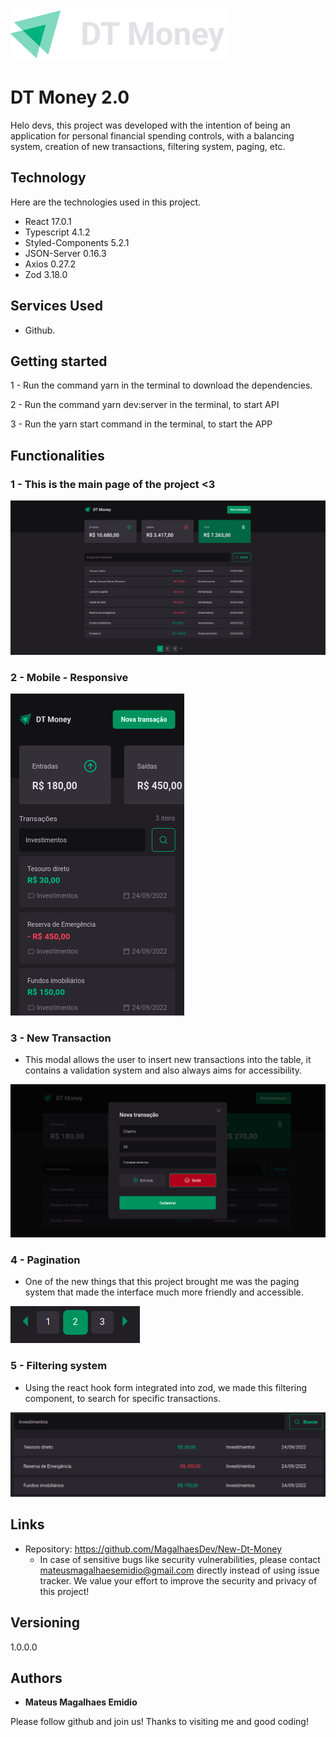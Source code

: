 ![Logo of the project](https://github.com/MagalhaesDev/New-Dt-Money/blob/main/src/assets/logo.svg)

# DT Money 2.0

Helo devs, this project was developed with the intention of being an application for personal financial spending controls, with a balancing system, creation of new transactions, filtering system, paging, etc.

## Technology 

Here are the technologies used in this project.

* React 17.0.1
* Typescript 4.1.2
* Styled-Components 5.2.1
* JSON-Server 0.16.3
* Axios 0.27.2
* Zod 3.18.0

## Services Used

* Github.

## Getting started
 
1 - Run the command yarn in the terminal to download the dependencies.

2 - Run the command yarn dev:server in the terminal, to start API

3 - Run the yarn start command in the terminal, to start the APP

## Functionalities

### 1 - This is the main page of the project <3 

![Homepage image](https://github.com/MagalhaesDev/New-Dt-Money/blob/main/src/assets/imgs-readme/main.png)

### 2 - Mobile - Responsive 

![Mobile](https://github.com/MagalhaesDev/New-Dt-Money/blob/main/src/assets/imgs-readme/mobile.png)

### 3 - New Transaction

* This modal allows the user to insert new transactions into the table, it contains a validation system and also always aims for accessibility.

![Modal](https://github.com/MagalhaesDev/New-Dt-Money/blob/main/src/assets/imgs-readme/modal.png)

### 4 - Pagination

* One of the new things that this project brought me was the paging system that made the interface much more friendly and accessible.

![Pagination](https://github.com/MagalhaesDev/New-Dt-Money/blob/main/src/assets/imgs-readme/pagination.png)

### 5 - Filtering system 

* Using the react hook form integrated into zod, we made this filtering component, to search for specific transactions.

![filtering](https://github.com/MagalhaesDev/New-Dt-Money/blob/main/src/assets/imgs-readme/search.png)

## Links
  - Repository: https://github.com/MagalhaesDev/New-Dt-Money
    - In case of sensitive bugs like security vulnerabilities, please contact
      mateusmagalhaesemidio@gmail.com directly instead of using issue tracker. We value your effort
      to improve the security and privacy of this project!

  ## Versioning

  1.0.0.0


  ## Authors

  * **Mateus Magalhaes Emidio** 

  Please follow github and join us!
  Thanks to visiting me and good coding!
